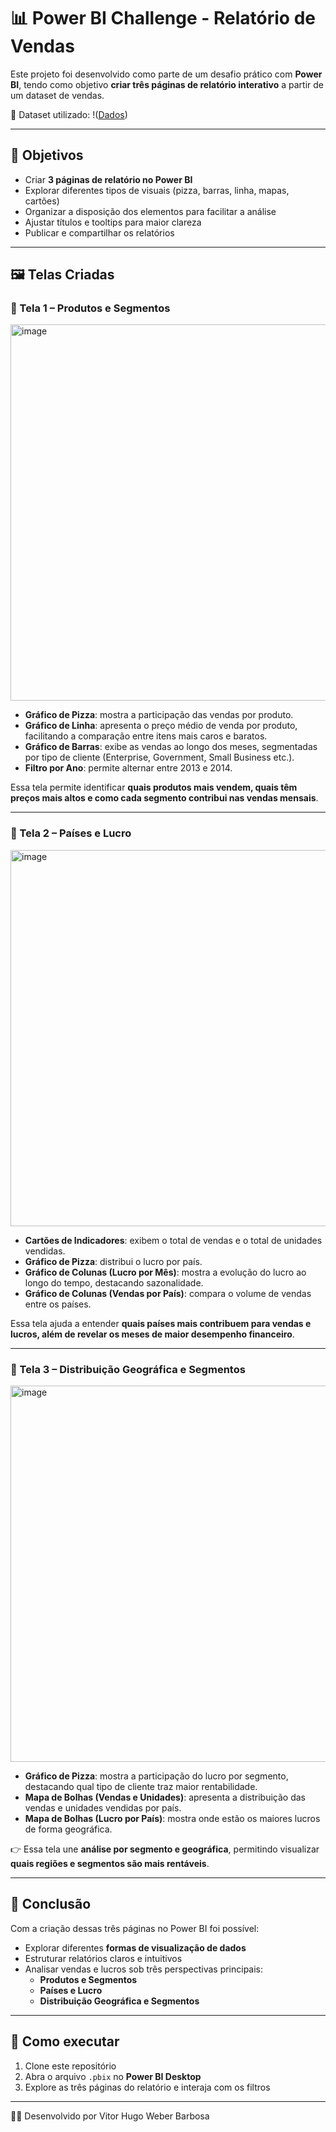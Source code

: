 # 📊 Power BI Challenge - Relatório de Vendas

Este projeto foi desenvolvido como parte de um desafio prático com **Power BI**, tendo como objetivo **criar três páginas de relatório interativo** a partir de um dataset de vendas.

🔗 Dataset utilizado: !([Dados](https://github.com/WeberBar/Analisando-dados-de-um-Dashboard-de-Vendas-no-Power-BI/blob/main/Financial%20Sample.xlsx))

---

## 🚀 Objetivos
- Criar **3 páginas de relatório no Power BI**  
- Explorar diferentes tipos de visuais (pizza, barras, linha, mapas, cartões)  
- Organizar a disposição dos elementos para facilitar a análise  
- Ajustar títulos e tooltips para maior clareza  
- Publicar e compartilhar os relatórios  

---

## 🖼️ Telas Criadas

### 📌 Tela 1 – Produtos e Segmentos
<img width="1058" height="602" alt="image" src="https://github.com/user-attachments/assets/e9f1542c-59ed-4f49-a185-6c11358693c3" />


- **Gráfico de Pizza**: mostra a participação das vendas por produto.  
- **Gráfico de Linha**: apresenta o preço médio de venda por produto, facilitando a comparação entre itens mais caros e baratos.  
- **Gráfico de Barras**: exibe as vendas ao longo dos meses, segmentadas por tipo de cliente (Enterprise, Government, Small Business etc.).  
- **Filtro por Ano**: permite alternar entre 2013 e 2014.  

Essa tela permite identificar **quais produtos mais vendem, quais têm preços mais altos e como cada segmento contribui nas vendas mensais**.

---

### 📌 Tela 2 – Países e Lucro
<img width="1057" height="602" alt="image" src="https://github.com/user-attachments/assets/b45e3acf-f2d0-464d-8651-680773a4a8be" />


- **Cartões de Indicadores**: exibem o total de vendas e o total de unidades vendidas.  
- **Gráfico de Pizza**: distribui o lucro por país.  
- **Gráfico de Colunas (Lucro por Mês)**: mostra a evolução do lucro ao longo do tempo, destacando sazonalidade.  
- **Gráfico de Colunas (Vendas por País)**: compara o volume de vendas entre os países.  

Essa tela ajuda a entender **quais países mais contribuem para vendas e lucros, além de revelar os meses de maior desempenho financeiro**.

---

### 📌 Tela 3 – Distribuição Geográfica e Segmentos
<img width="1060" height="602" alt="image" src="https://github.com/user-attachments/assets/7e11102b-4949-4b50-a9cf-d6af1d9f65b6" />


- **Gráfico de Pizza**: mostra a participação do lucro por segmento, destacando qual tipo de cliente traz maior rentabilidade.  
- **Mapa de Bolhas (Vendas e Unidades)**: apresenta a distribuição das vendas e unidades vendidas por país.  
- **Mapa de Bolhas (Lucro por País)**: mostra onde estão os maiores lucros de forma geográfica.  

👉 Essa tela une **análise por segmento e geográfica**, permitindo visualizar **quais regiões e segmentos são mais rentáveis**.

---

## 🎯 Conclusão
Com a criação dessas três páginas no Power BI foi possível:  
- Explorar diferentes **formas de visualização de dados**  
- Estruturar relatórios claros e intuitivos  
- Analisar vendas e lucros sob três perspectivas principais:  
  - **Produtos e Segmentos**  
  - **Países e Lucro**  
  - **Distribuição Geográfica e Segmentos**  

---

## 📂 Como executar
1. Clone este repositório  
2. Abra o arquivo `.pbix` no **Power BI Desktop**  
3. Explore as três páginas do relatório e interaja com os filtros  

---

👨‍💻 Desenvolvido por Vitor Hugo Weber Barbosa

